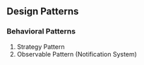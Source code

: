 ## Design Patterns

### Behavioral Patterns

1. Strategy Pattern
2. Observable Pattern (Notification System)
